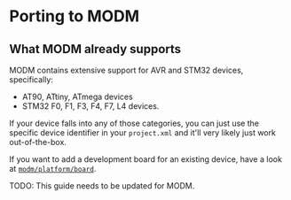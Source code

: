 # Porting to MODM

## What MODM already supports

MODM contains extensive support for AVR and STM32 devices, specifically:

- AT90, ATtiny, ATmega devices
- STM32 F0, F1, F3, F4, F7, L4 devices.

If your device falls into any of those categories, you can just use the specific device
identifier in your `project.xml` and it'll very likely just work out-of-the-box.

If you want to add a development board for an existing device, have a look at [`modm/platform/board`](https://github.com/modm-io/modm/tree/develop/src/modm/board).

TODO: This guide needs to be updated for MODM.